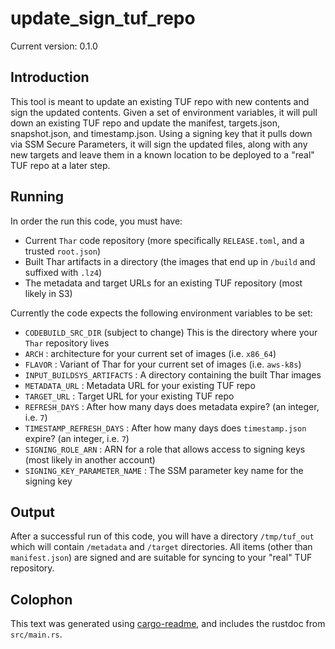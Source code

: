 # update_sign_tuf_repo

Current version: 0.1.0

## Introduction

This tool is meant to update an existing TUF repo with new contents and sign the updated contents.
Given a set of environment variables, it will pull down an existing TUF repo and update the manifest, targets.json, snapshot.json, and timestamp.json.
Using a signing key that it pulls down via SSM Secure Parameters, it will sign the updated files, along with any new targets and leave them in a known location to be deployed to a "real" TUF repo at a later step.

## Running

In order the run this code, you must have:
* Current `Thar` code repository (more specifically `RELEASE.toml`, and a trusted `root.json`)
* Built Thar artifacts in a directory (the images that end up in `/build` and suffixed with `.lz4`)
* The metadata and target URLs for an existing TUF repository (most likely in S3)

Currently the code expects the following environment variables to be set:
* `CODEBUILD_SRC_DIR` (subject to change) This is the directory where your `Thar` repository lives
* `ARCH` : architecture for your current set of images (i.e. `x86_64`)
* `FLAVOR` : Variant of Thar for your current set of images (i.e. `aws-k8s`)
* `INPUT_BUILDSYS_ARTIFACTS` : A directory containing the built Thar images
* `METADATA_URL` : Metadata URL for your existing TUF repo
* `TARGET_URL` : Target URL for your existing TUF repo
* `REFRESH_DAYS` : After how many days does metadata expire? (an integer, i.e. `7`)
* `TIMESTAMP_REFRESH_DAYS` : After how many days does `timestamp.json` expire? (an integer, i.e. `7`)
* `SIGNING_ROLE_ARN` : ARN for a role that allows access to signing keys (most likely in another account)
* `SIGNING_KEY_PARAMETER_NAME` : The SSM parameter key name for the signing key

## Output

After a successful run of this code, you will have a directory `/tmp/tuf_out` which will contain `/metadata` and `/target` directories.
All items (other than `manifest.json`) are signed and are suitable for syncing to your "real" TUF repository.

## Colophon

This text was generated using [cargo-readme](https://crates.io/crates/cargo-readme), and includes the rustdoc from `src/main.rs`.